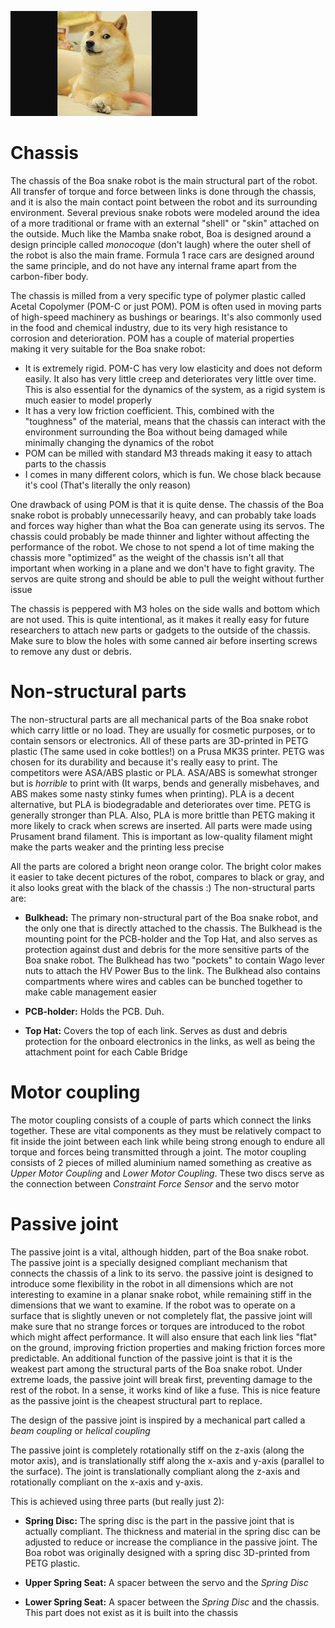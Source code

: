 ![alt text](static/doge.jpeg)

# Chassis 

The chassis of the Boa snake robot is the main structural part of the robot. All transfer of torque and force between links is done through the chassis, and it is also the main contact point between the robot and its surrounding environment. Several previous snake robots were modeled around the idea of a more traditional or frame with an external "shell" or "skin" attached on the outside. Much like the Mamba snake robot, Boa is designed around a design principle called *monocoque* (don't laugh) where the outer shell of the robot is also the main frame. Formula 1 race cars are designed around the same principle, and do not have any internal frame apart from the carbon-fiber body.

The chassis is milled from a very specific type of polymer plastic called Acetal Copolymer (POM-C or just POM). POM is often used in moving parts of high-speed machinery as bushings or bearings. It's also commonly used in the food and chemical industry, due to its very high resistance to corrosion and deterioration. POM has a couple of material properties making it very suitable for the Boa snake robot:

- It is extremely rigid. POM-C has very low elasticity and does not deform easily. It also has very little creep and deteriorates very little over time. This is also essential for the dynamics of the system, as a rigid system is much easier to model properly
- It has a very low friction coefficient. This, combined with the "toughness" of the material, means that the chassis can interact with the environment surrounding the Boa without being damaged while minimally changing the dynamics of the robot 
- POM can be milled with standard M3 threads making it easy to attach parts to the chassis
- I comes in many different colors, which is fun. We chose black because it's cool (That's literally the only reason)

One drawback of using POM is that it is quite dense. The chassis of the Boa snake robot is probably unnecessarily heavy, and can probably take loads and forces way higher than what the Boa can generate using its servos. The chassis could probably be made thinner and lighter without affecting the performance of the robot. We chose to not spend a lot of time making the chassis more "optimized" as the weight of the chassis isn't all that important when working in a plane and we don't have to fight gravity. The servos are quite strong and should be able to pull the weight without further issue

The chassis is peppered with M3 holes on the side walls and bottom which are not used. This is quite intentional, as it makes it really easy for future researchers to attach new parts or gadgets to the outside of the chassis. Make sure to blow the holes with some canned air before inserting screws to remove any dust or debris. 


# Non-structural parts
The non-structural parts are all mechanical parts of the Boa snake robot which carry little or no load. They are usually for cosmetic purposes, or to contain sensors or electronics. All of these parts are 3D-printed in PETG plastic (The same used in coke bottles!) on a Prusa MK3S printer. PETG was chosen for its durability and because it's really easy to print. The competitors were ASA/ABS plastic or PLA. ASA/ABS is somewhat stronger but is _horrible_ to print with (It warps, bends and generally misbehaves, and ABS makes some nasty stinky fumes when printing). PLA is a decent alternative, but PLA is biodegradable and deteriorates over time. PETG is generally stronger than PLA. Also, PLA is more brittle than PETG making it more likely to crack when screws are inserted. All parts were made using Prusament brand filament. This is important as low-quality filament might make the parts weaker and the printing less precise

All the parts are colored a bright neon orange color. The bright color makes it easier to take decent pictures of the robot, compares to black or gray, and it also looks great with the black of the chassis :) The non-structural parts are: 

- **Bulkhead:** The primary non-structural part of the Boa snake robot, and the only one that is directly attached to the chassis. The Bulkhead is the mounting point for the PCB-holder and the Top Hat, and also serves as protection against dust and debris for the more sensitive parts of the Boa snake robot. The Bulkhead has two "pockets" to contain Wago lever nuts to attach the HV Power Bus to the link. The Bulkhead also contains compartments where wires and cables can be bunched together to make cable management easier

- **PCB-holder:** Holds the PCB. Duh. 

- **Top Hat:** Covers the top of each link. Serves as dust and debris protection for the onboard electronics in the links, as well as being the attachment point for each Cable Bridge

# Motor coupling

The motor coupling consists of a couple of parts which connect the links together. These are vital components as they must be relatively compact to fit inside the joint between each link while being strong enough to endure all torque and forces being transmitted through a joint. The motor coupling consists of 2 pieces of milled aluminium named something as creative as _Upper Motor Coupling_ and _Lower Motor Coupling_. These two discs serve as the connection between _Constraint Force Sensor_ and the servo motor

# Passive joint

The passive joint is a vital, although hidden, part of the Boa snake robot. The passive joint is a specially designed compliant mechanism that connects the chassis of a link to its servo. the passive joint is designed to introduce some flexibility in the robot in all dimensions which are not interesting to examine in a planar snake robot, while remaining stiff in the dimensions that we want to examine. If the robot was to operate on a surface that is slightly uneven or not completely flat, the passive joint will make sure that no strange forces or torques are introduced to the robot which might affect performance. It will also ensure that each link lies "flat" on the ground, improving friction properties and making friction forces more predictable. An additional function of the passive joint is that it is the weakest part among the structural parts of the Boa snake robot. Under extreme loads, the passive joint will break first, preventing damage to the rest of the robot. In a sense, it works kind of like a fuse. This is nice feature as the passive joint is the cheapest structural part to replace.

The design of the passive joint is inspired by a mechanical part called a _beam coupling_ or _helical coupling_

The passive joint is completely rotationally stiff on the z-axis (along the motor axis), and is translationally stiff along the x-axis and y-axis (parallel to the surface). The joint is translationally compliant along the z-axis and rotationally compliant on the x-axis and y-axis.

This is achieved using three parts (but really just 2):

- **Spring Disc:** The spring disc is the part in the passive joint that is actually compliant. The thickness and material in the spring disc can be adjusted to reduce or increase the compliance in the passive joint. The Boa robot was originally designed with a spring disc 3D-printed from PETG plastic.

- **Upper Spring Seat:** A spacer between the servo and the _Spring Disc_ 

- **Lower Spring Seat:** A spacer between the _Spring Disc_ and the chassis. This part does not exist as it is built into the chassis